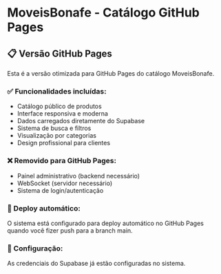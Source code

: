 # MoveisBonafe - Catálogo GitHub Pages

## 📋 Versão GitHub Pages

Esta é a versão otimizada para GitHub Pages do catálogo MoveisBonafe.

### ✅ Funcionalidades incluídas:
- Catálogo público de produtos
- Interface responsiva e moderna
- Dados carregados diretamente do Supabase
- Sistema de busca e filtros
- Visualização por categorias
- Design profissional para clientes

### ❌ Removido para GitHub Pages:
- Painel administrativo (backend necessário)
- WebSocket (servidor necessário)
- Sistema de login/autenticação

### 🚀 Deploy automático:
O sistema está configurado para deploy automático no GitHub Pages quando você fizer push para a branch main.

### 🔧 Configuração:
As credenciais do Supabase já estão configuradas no sistema.